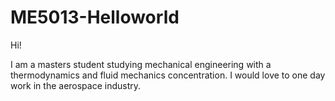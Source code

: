 # ME5013-Helloworld

Hi!

I am a masters student studying mechanical engineering with a thermodynamics and fluid mechanics concentration. I would love to one day work in the aerospace industry. 

